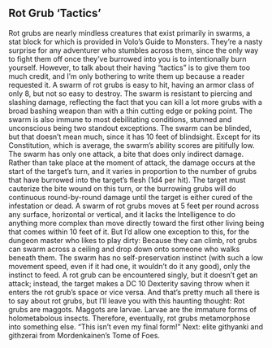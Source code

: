## Rot Grub ‘Tactics’

Rot grubs are nearly mindless creatures that exist primarily in swarms, a stat block for which is provided in Volo’s Guide to Monsters. They’re a nasty surprise for any adventurer who stumbles across them, since the only way to fight them off once they’ve burrowed into you is to intentionally burn yourself. However, to talk about their having “tactics” is to give them too much credit, and I’m only bothering to write them up because a reader requested it.
A swarm of rot grubs is easy to hit, having an armor class of only 8, but not so easy to destroy. The swarm is resistant to piercing and slashing damage, reflecting the fact that you can kill a lot more grubs with a broad bashing weapon than with a thin cutting edge or poking point. The swarm is also immune to most debilitating conditions, stunned and unconscious being two standout exceptions. The swarm can be blinded, but that doesn’t mean much, since it has 10 feet of blindsight. Except for its Constitution, which is average, the swarm’s ability scores are pitifully low.
The swarm has only one attack, a bite that does only indirect damage. Rather than take place at the moment of attack, the damage occurs at the start of the target’s turn, and it varies in proportion to the number of grubs that have burrowed into the target’s flesh (1d4 per hit). The target must cauterize the bite wound on this turn, or the burrowing grubs will do continuous round-by-round damage until the target is either cured of the infestation or dead.
A swarm of rot grubs moves at 5 feet per round across any surface, horizontal or vertical, and it lacks the Intelligence to do anything more complex than move directly toward the first other living being that comes within 10 feet of it. But I’d allow one exception to this, for the dungeon master who likes to play dirty: Because they can climb, rot grubs can swarm across a ceiling and drop down onto someone who walks beneath them. The swarm has no self-preservation instinct (with such a low movement speed, even if it had one, it wouldn’t do it any good), only the instinct to feed.
A rot grub can be encountered singly, but it doesn’t get an attack; instead, the target makes a DC 10 Dexterity saving throw when it enters the rot grub’s space or vice versa.
And that’s pretty much all there is to say about rot grubs, but I’ll leave you with this haunting thought: Rot grubs are maggots. Maggots are larvae. Larvae are the immature forms of holometabolous insects. Therefore, eventually, rot grubs metamorphose into something else. “This isn’t even my final form!”
Next: elite githyanki and githzerai from Mordenkainen’s Tome of Foes.
